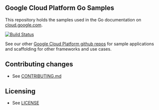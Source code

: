 ## Google Cloud Platform Go Samples

This repository holds the samples used in the Go documentation on [cloud.google.com](https://cloud.google.com).

[![Build Status](https://travis-ci.org/GoogleCloudPlatform/go-docs-samples.svg)](https://travis-ci.org/GoogleCloudPlatform/go-docs-samples)


See our other [Google Cloud Platform github
repos](https://github.com/GoogleCloudPlatform) for sample applications and
scaffolding for other frameworks and use cases.

## Contributing changes

* See [CONTRIBUTING.md](CONTRIBUTING.md)

## Licensing

* See [LICENSE](LICENSE)
